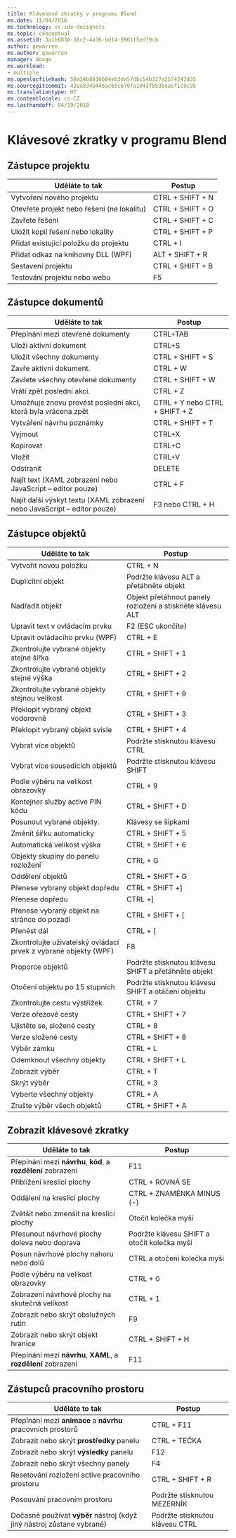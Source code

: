 ```yaml
---
title: Klávesové zkratky v programu Blend
ms.date: 11/04/2016
ms.technology: vs-ide-designers
ms.topic: conceptual
ms.assetid: 3a1b6830-30c2-4a36-bd14-6961f5edf9cb
author: gewarren
ms.author: gewarren
manager: douge
ms.workload:
- multiple
ms.openlocfilehash: 58a34b8816604eb3da57dbc54b327a2574242d35
ms.sourcegitcommit: 42ea834b446ac65c679fa1043f853bea5f1c9c95
ms.translationtype: HT
ms.contentlocale: cs-CZ
ms.lasthandoff: 04/19/2018
---
```

# <a name="keyboard-shortcuts-in-blend"></a>Klávesové zkratky v programu Blend
## <a name="project-shortcuts"></a>Zástupce projektu

|Uděláte to tak|Postup|
|----------------|-------------|
|Vytvoření nového projektu|CTRL + SHIFT + N|
|Otevřete projekt nebo řešení (ne lokalitu)|CTRL + SHIFT + O|
|Zavřete řešení|CTRL + SHIFT + C|
|Uložit kopii řešení nebo lokality|CTRL + SHIFT + P|
|Přidat existující položku do projektu|CTRL + I|
|Přidat odkaz na knihovny DLL (WPF)|ALT + SHIFT + R|
|Sestavení projektu|CTRL + SHIFT + B|
|Testování projektu nebo webu|F5|

## <a name="document-shortcuts"></a>Zástupce dokumentů

|Uděláte to tak|Postup|
|----------------|-------------|
|Přepínání mezi otevřené dokumenty|CTRL+TAB|
|Uloží aktivní dokument|CTRL+S|
|Uložit všechny dokumenty|CTRL + SHIFT + S|
|Zavře aktivní dokument.|CTRL + W|
|Zavřete všechny otevřené dokumenty|CTRL + SHIFT + W|
|Vrátí zpět poslední akci.|CTRL + Z|
|Umožňuje znovu provést poslední akci, která byla vrácena zpět|CTRL + Y nebo CTRL + SHIFT + Z|
|Vytváření návrhu poznámky|CTRL + SHIFT + T|
|Vyjmout|CTRL+X|
|Kopírovat|CTRL+C|
|Vložit|CTRL+V|
|Odstranit|DELETE|
|Najít text (XAML zobrazení nebo JavaScript – editor pouze)|CTRL + F|
|Najít další výskyt textu (XAML zobrazení nebo JavaScript – editor pouze)|F3 nebo CTRL + H|

## <a name="object-shortcuts"></a>Zástupce objektů

|Uděláte to tak|Postup|
|----------------|-------------|
|Vytvořit novou položku|CTRL + N|
|Duplicitní objekt|Podržte klávesu ALT a přetáhněte objekt|
|Nadřadit objekt|Objekt přetáhnout panely rozložení a stiskněte klávesu ALT|
|Upravit text v ovládacím prvku|F2 (ESC ukončíte)|
|Upravit ovládacího prvku (WPF)|CTRL + E|
|Zkontrolujte vybrané objekty stejné šířka|CTRL + SHIFT + 1|
|Zkontrolujte vybrané objekty stejné výška|CTRL + SHIFT + 2|
|Zkontrolujte vybrané objekty stejnou velikost|CTRL + SHIFT + 9|
|Překlopit vybraný objekt vodorovně|CTRL + SHIFT + 3|
|Překlopit vybraný objekt svisle|CTRL + SHIFT + 4|
|Vybrat více objektů|Podržte stisknutou klávesu CTRL|
|Vybrat více sousedících objektů|Podržte stisknutou klávesu SHIFT|
|Podle výběru na velikost obrazovky|CTRL + 9|
|Kontejner služby active PIN kódu|CTRL + SHIFT + D|
|Posunout vybrané objekty.|Klávesy se šipkami|
|Změnit šířku automaticky|CTRL + SHIFT + 5|
|Automatická velikost výška|CTRL + SHIFT + 6|
|Objekty skupiny do panelu rozložení|CTRL + G|
|Oddělení objektů|CTRL + SHIFT + G|
|Přenese vybraný objekt dopředu|CTRL + SHIFT +]|
|Přenese dopředu|CTRL +]|
|Přenese vybraný objekt na stránce do pozadí|CTRL + SHIFT + [|
|Přenést dál|CTRL + [|
|Zkontrolujte uživatelský ovládací prvek z vybrané objekty (WPF)|F8|
|Proporce objektů|Podržte stisknutou klávesu SHIFT a přetáhněte objekt|
|Otočení objektu po 15 stupních|Podržte stisknutou klávesu SHIFT a otáčení objektu|
|Zkontrolujte cestu výstřižek|CTRL + 7|
|Verze ořezové cesty|CTRL + SHIFT + 7|
|Ujistěte se, složené cesty|CTRL + 8|
|Verze složené cesty|CTRL + SHIFT + 8|
|Výběr zámku|CTRL + L|
|Odemknout všechny objekty|CTRL + SHIFT + L|
|Zobrazit výběr|CTRL + T|
|Skrýt výběr|CTRL + 3|
|Vyberte všechny objekty|CTRL + A|
|Zrušte výběr všech objektů|CTRL + SHIFT + A|

## <a name="view-shortcuts"></a>Zobrazit klávesové zkratky

|Uděláte to tak|Postup|
|----------------|-------------|
|Přepínání mezi **návrhu**, **kód**, a **rozdělení** zobrazení|F11|
|Přiblížení kreslicí plochy|CTRL + ROVNÁ SE|
|Oddálení na kreslicí plochy|CTRL + ZNAMÉNKA MINUS (-)|
|Zvětšit nebo zmenšit na kreslicí plochy|Otočit kolečka myši|
|Přesunout návrhové plochy doleva nebo doprava|Podržte klávesu SHIFT a otočit kolečka myši|
|Posun návrhové plochy nahoru nebo dolů|CTRL a otočení kolečka myši|
|Podle výběru na velikost obrazovky|CTRL + 0|
|Zobrazení návrhové plochy na skutečná velikost|CTRL + 1|
|Zobrazit nebo skrýt obslužných rutin|F9|
|Zobrazit nebo skrýt objekt hranice|CTRL + SHIFT + H|
|Přepínání mezi **návrhu**, **XAML**, a **rozdělení** zobrazení|F11|

## <a name="workspace-shortcuts"></a>Zástupců pracovního prostoru

|Uděláte to tak|Postup|
|----------------|-------------|
|Přepínání mezi **animace** a **návrhu** pracovních prostorů|CTRL + F11|
|Zobrazit nebo skrýt **prostředky** panelu|CTRL + TEČKA|
|Zobrazit nebo skrýt **výsledky** panelu|F12|
|Zobrazit nebo skrýt všechny panely|F4|
|Resetování rozložení active pracovního prostoru|CTRL + SHIFT + R|
|Posouvání pracovním prostoru|Podržte stisknutou MEZERNÍK|
|Dočasně používat **výběr** nástroj (když jiný nástroj zůstane vybrané)|Podržte stisknutou klávesu CTRL|